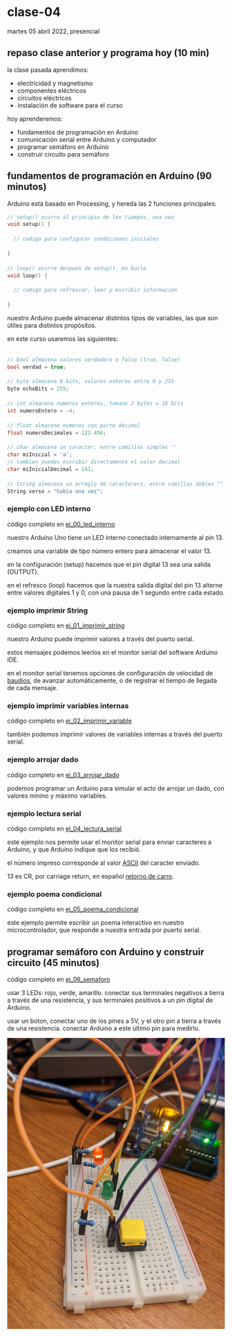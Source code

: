 # clase-04

martes 05 abril 2022, presencial

## repaso clase anterior y programa hoy (10 min)

la clase pasada aprendimos:

* electricidad y magnetismo
* componentes eléctricos
* circuitos eléctricos
* instalación de software para el curso

hoy aprenderemos:

* fundamentos de programación en Arduino
* comunicación serial entre Arduino y computador
* programar semáforo en Arduino
* construir circuito para semáforo

## fundamentos de programación en Arduino (90 minutos)

Arduino está basado en Processing, y hereda las 2 funciones principales:

```C++
// setup() ocurre al principio de los tiempos, una vez
void setup() {

  // codigo para configurar condiciones iniciales

}

// loop() ocurre despues de setup(), en bucle
void loop() {

  // codigo para refrescar, leer y escribir informacion

}
```

nuestro Arduino puede almacenar distintos tipos de variables, las que son útiles para distintos propósitos.

en este curso usaremos las siguientes:

```C++

// bool almacena valores verdadero o falso (true, false)
bool verdad = true;

// byte almacena 8 bits, valores enteros entre 0 y 255
byte ochoBits = 255;

// int almacena numeros enteros, tamano 2 bytes = 16 bits
int numeroEntero = -4;

// float almacena numeros con parte decimal
float numeroDecimales = 123.456;

// char almacena un caracter, entre comillas simples ''
char miInicial = 'a';
// tambien puedes escribir directamente el valor decimal
char miInicialDecimal = 141;

// String almacena un arreglo de caracterers, entre comillas dobles ""
String verso = "habia una vez";
```

### ejemplo con LED interno

código completo en [ej_00_led_interno](ej_00_led_interno)

nuestro Arduino Uno tiene un LED interno conectado internamente al pin 13.

creamos una variable de tipo número entero para almacenar el valor 13.

en la configuración (setup) hacemos que el pin digital 13 sea una salida (OUTPUT).

en el refresco (loop) hacemos que la nuestra salida digital del pin 13 alterne entre valores digitales 1 y 0, con una pausa de 1 segundo entre cada estado.

### ejemplo imprimir String

 código completo en [ej_01_imprimir_string](ej_01_imprimir_string)

nuestro Arduino puede imprimir valores a través del puerto serial.

estos mensajes podemos leerlos en el monitor serial del software Arduino IDE.

en el monitor serial tenemos opciones de configuración de velocidad de [baudios](https://es.wikipedia.org/wiki/Baudio), de avanzar automáticamente, o de registrar el tiempo de llegada de cada mensaje.

### ejemplo imprimir variables internas

código completo en [ej_02_imprimir_variable](ej_02_imprimir_variable)

también podemos imprimir valores de variables internas a través del puerto serial.

### ejemplo arrojar dado

código completo en [ej_03_arrojar_dado](ej_03_arrojar_dado)

podemos programar un Arduino para simular el acto de arrojar un dado, con valores mínino y máximo variables.

### ejemplo lectura serial

código completo en [ej_04_lectura_serial](ej_04_lectura_serial)

este ejemplo nos permite usar el monitor serial para enviar caracteres a Arduino, y que Arduino indique que los recibió.

el número impreso corresponde al valor [ASCII](https://es.wikipedia.org/wiki/ASCII) del caracter enviado.

13 es CR, por carriage return, en español [retorno de carro](https://es.wikipedia.org/wiki/Retorno_de_carro).

### ejemplo poema condicional

código completo en [ej_05_poema_condicional](ej_05_poema_condicional)

este ejemplo permite escribir un poema interactivo en nuestro microcontrolador, que responde a nuestra entrada por puerto serial.

## programar semáforo con Arduino y construir circuito (45 minutos)

código completo en [ej_06_semaforo](ej_06_semaforo)

usar 3 LEDs: rojo, verde, amarillo. conectar sus terminales negativos a tierra a través de una resistencia, y sus terminales positivos a un pin digital de Arduino.

usar un boton, conectar uno de los pines a 5V, y el otro pin a tierra a través de una resistencia. conectar Arduino a este último pin para medirlo.

![imagen de una protoboard con LEDs y Arduino para simular un semáforo](./imagenes/semaforo.jpg "Arduino simulando un semáforo")